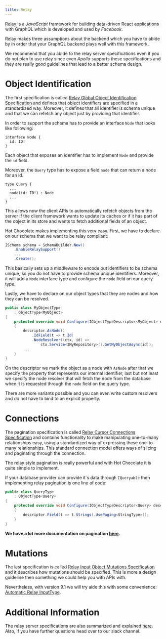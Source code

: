 ```yaml
---
title: Relay
---
```


[Relay](https://facebook.github.io/relay) is a _JavaScript_ framework for building data-driven React applications with GraphQL which is developed and used by _Facebook_.

Relay makes three assumptions about the backend which you have to abide by in order that your GraphQL backend plays well with this framework.

We recommend that you abide to the relay server specifications even if you do not plan to use relay since even _Apollo_ supports these specifications and they are really good guidelines that lead to a better schema design.

# Object Identification

The first specification is called [Relay Global Object Identification Specification](https://facebook.github.io/relay/graphql/objectidentification.htm) and defines that object identifiers are specified in a standardized way. Moreover, it defines that all identifier is schema unique and that we can refetch any object just by providing that identifier.

In order to support the schema has to provide an interface `Node` that looks like following:

```sdl
interface Node {
  id: ID!
}
```

Each object that exposes an identifier has to implement `Node` and provide the `id` field.

Moreover, the `Query` type has to expose a field `node` that can return a node for an id.

```sdl
type Query {
  ...
  node(id: ID!) : Node
  ...
}
```

This allows now the client APIs to automatically refetch objects from the server if the client framework wants to update its caches or if it has part of the object in its store and wants to fetch additional fields of an object.

Hot Chocolate makes implementing this very easy. First, we have to declare on our schema that we want to be relay compliant:

```csharp
ISchema schema = SchemaBuilder.New()
    .EnableRelaySupport()
    ...
    .Create();
```

This basically sets up a middleware to encode out identifiers to be schema unique, so you do not have to provide schema unique identifiers. Moreover, it will add a `Node` interface type and configure the `node` field on our query type.

Lastly, we have to declare on our object types that they are nodes and how they can be resolved.

```csharp
public class MyObjectType
    : ObjectType<MyObject>
{
    protected override void Configure(IObjectTypeDescriptor<MyObject> descriptor)
    {
        descriptor.AsNode()
            .IdField(t => t.Id)
            .NodeResolver((ctx, id) =>
                ctx.Service<IMyRepository>().GetMyObjectAsync(id));
        ...
    }
}
```

On the descriptor we mark the object as a node with `AsNode` after that we specify the property that represents our internal identifier, last but not least we specify the node resolver that will fetch the node from the database when it is requested through the `node` field on the query type.

There are more variants possible and you can even write custom resolvers and do not have to bind to an explicit property.

# Connections

The pagination specification is called [Relay Cursor Connections Specification](https://facebook.github.io/relay/graphql/connections.htm) and contains functionality to make manipulating one-to-many relationships easy, using a standardized way of expressing these one-to-many relationships. This standard connection model offers ways of slicing and paginating through the connection.

The relay style pagination is really powerful and with Hot Chocolate it is quite simple to implement.

If your database provider can provide it\`s data through `IQueryable` then implementing relay pagination is one line of code:

```csharp
public class QueryType
    : ObjectType<Query>
{
    protected override void Configure(IObjectTypeDescriptor<Query> descriptor)
    {
        descriptor.Field(t => t.Strings).UsePaging<StringType>();
    }
}
```

**We have a lot more documentation on pagination [here](/docs/hotchocolate/v11/fetching-data/pagination).**

# Mutations

The last specification is called [Relay Input Object Mutations Specification](https://facebook.github.io/relay/graphql/mutations.htm) and it describes how mutations should be specified. This is more a design guideline then something we could help you with APIs with.

Nevertheless, with version 9.1 we will try aide this with some convenience:
[Automatic Relay InputType](https://github.com/ChilliCream/graphql-platform/issues/773).

# Additional Information

The relay server specifications are also summarized and explained [here](https://facebook.github.io/relay/docs/en/graphql-server-specification). Also, if you have further questions head over to our slack channel.
